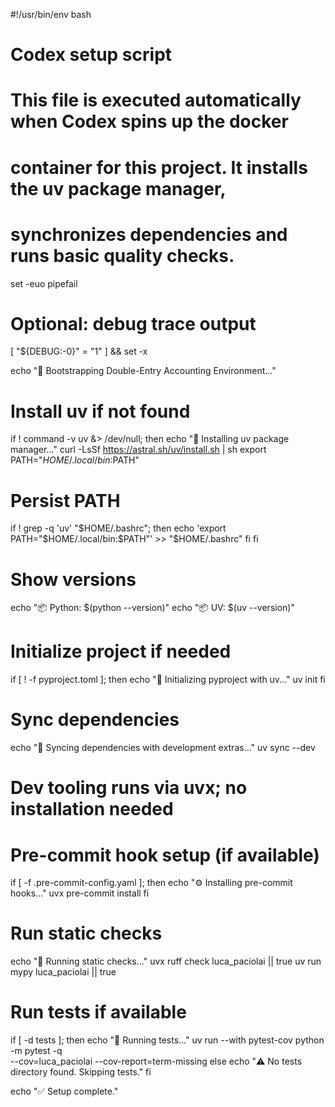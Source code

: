 #!/usr/bin/env bash
# Codex setup script
# This file is executed automatically when Codex spins up the docker
# container for this project. It installs the **uv** package manager,
# synchronizes dependencies and runs basic quality checks.
set -euo pipefail

# Optional: debug trace output
[ "${DEBUG:-0}" = "1" ] && set -x

echo "🔧 Bootstrapping Double-Entry Accounting Environment..."

# Install uv if not found
if ! command -v uv &> /dev/null; then
  echo "🚀 Installing uv package manager..."
  curl -LsSf https://astral.sh/uv/install.sh | sh
  export PATH="$HOME/.local/bin:$PATH"
  # Persist PATH
  if ! grep -q 'uv' "$HOME/.bashrc"; then
    echo 'export PATH="$HOME/.local/bin:$PATH"' >> "$HOME/.bashrc"
  fi
fi

# Show versions
echo "📦 Python: $(python --version)"
echo "📦 UV:     $(uv --version)"

# Initialize project if needed
if [ ! -f pyproject.toml ]; then
  echo "🧱 Initializing pyproject with uv..."
  uv init
fi

# Sync dependencies
echo "🔄 Syncing dependencies with development extras..."
uv sync --dev

# Dev tooling runs via uvx; no installation needed

# Pre-commit hook setup (if available)
if [ -f .pre-commit-config.yaml ]; then
  echo "⚙️  Installing pre-commit hooks..."
  uvx pre-commit install
fi

# Run static checks
echo "🧪 Running static checks..."
uvx ruff check luca_paciolai || true
uv run mypy luca_paciolai || true

# Run tests if available
if [ -d tests ]; then
  echo "🧪 Running tests..."
  uv run --with pytest-cov python -m pytest -q \
    --cov=luca_paciolai --cov-report=term-missing
else
  echo "⚠️  No tests directory found. Skipping tests."
fi

echo "✅ Setup complete."
